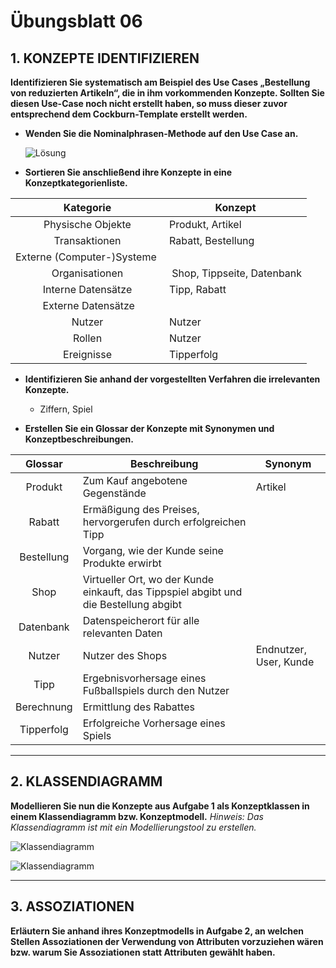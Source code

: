 # Übungsblatt 06
## 1. KONZEPTE IDENTIFIZIEREN
**Identifizieren Sie systematisch am Beispiel des Use Cases „Bestellung von reduzierten Artikeln“, die in ihm vorkommenden Konzepte. Sollten Sie diesen Use-Case noch nicht erstellt haben, so muss dieser zuvor entsprechend dem Cockburn-Template erstellt werden.**

* **Wenden Sie die Nominalphrasen-Methode auf den Use Case an.**

  ![Lösung](Abb01.jpg)

* **Sortieren Sie anschließend ihre Konzepte in eine Konzeptkategorienliste.**

| Kategorie | Konzept |
| :-------: | ------- |
| Physische Objekte | Produkt, Artikel |
| Transaktionen | Rabatt, Bestellung |
| Externe (Computer-)Systeme |   |
| Organisationen | Shop, Tippseite, Datenbank |
| Interne Datensätze | Tipp, Rabatt |
| Externe Datensätze |    |
| Nutzer | Nutzer |   
| Rollen | Nutzer |
| Ereignisse | Tipperfolg |

* **Identifizieren Sie anhand der vorgestellten Verfahren die irrelevanten Konzepte.**

  * Ziffern, Spiel

* **Erstellen Sie ein Glossar der Konzepte mit Synonymen und Konzeptbeschreibungen.**

| Glossar | Beschreibung | Synonym |
| :-----: | ------------ | ------- |
| Produkt | Zum Kauf angebotene Gegenstände | Artikel |
| Rabatt | Ermäßigung des Preises, hervorgerufen durch erfolgreichen Tipp |   |
| Bestellung | Vorgang, wie der Kunde seine Produkte erwirbt |   |
| Shop | Virtueller Ort, wo der Kunde einkauft, das Tippspiel abgibt und die Bestellung abgibt |   |
| Datenbank | Datenspeicherort für alle relevanten Daten |   |
| Nutzer | Nutzer des Shops | Endnutzer, User, Kunde |
| Tipp | Ergebnisvorhersage eines Fußballspiels durch den Nutzer |   |
| Berechnung | Ermittlung des Rabattes |   |
| Tipperfolg | Erfolgreiche Vorhersage eines Spiels |   |

---
## 2. KLASSENDIAGRAMM
**Modellieren Sie nun die Konzepte aus Aufgabe 1 als Konzeptklassen in einem Klassendiagramm bzw. Konzeptmodell.**
*Hinweis: Das Klassendiagramm ist mit ein Modellierungstool zu erstellen.*

![Klassendiagramm](Klassendiagramm.jpg)

![Klassendiagramm](TippspieClassDiagram.jpg)

---
## 3. ASSOZIATIONEN
**Erläutern Sie anhand ihres Konzeptmodells in Aufgabe 2, an welchen Stellen Assoziationen der Verwendung von Attributen vorzuziehen wären bzw. warum Sie Assoziationen statt Attributen gewählt haben.**
